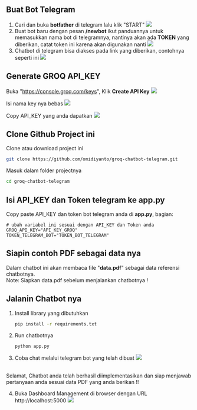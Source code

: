 ## Buat Bot Telegram
1. Cari dan buka <b>botfather</b> di telegram lalu klik "START"
<img src="https://github.com/user-attachments/assets/a357e8ae-33a9-4037-abc2-1a94d8707f5b"></img>
2. Buat bot baru dengan pesan <b>/newbot</b> ikut panduannya untuk memasukkan nama bot di telegramnya, nantinya akan ada <b>TOKEN</b> yang diberikan, catat token ini karena akan digunakan nanti
<img src="https://github.com/user-attachments/assets/47666538-61af-444c-ad60-d223cdf0cf36"></img>
3. Chatbot di telegram bisa diakses pada link yang diberikan, contohnya seperti ini
<img src="https://github.com/user-attachments/assets/4a482215-d17e-487a-b2ce-38e4ef34578c"></img>


## Generate GROQ API_KEY
Buka "https://console.groq.com/keys", Klik <b>Create API Key</b>
<img src="https://github.com/user-attachments/assets/40130610-80ad-41c8-b7cd-a909bf958fa0" ></img>

Isi nama key nya bebas
<img src="https://github.com/user-attachments/assets/2647a4b5-3862-4cc9-8e33-eb2bec14d4e0"></img>

Copy API_KEY yang anda dapatkan
<img src="https://github.com/user-attachments/assets/7f822bd0-d1ba-4eb7-bc78-e106b16f6c3d"> </img>

## Clone Github Project ini
Clone atau download project ini
```bash
git clone https://github.com/omidiyanto/groq-chatbot-telegram.git
```
Masuk dalam folder projectnya
```bash
cd groq-chatbot-telegram
```

## Isi API_KEY dan Token telegram ke app.py
Copy paste API_KEY dan token bot telegram anda di <b>app.py</b>, bagian:
```
# ubah variabel ini sesuai dengan API_KEY dan Token anda
GROQ_API_KEY="API_KEY_GROQ"
TOKEN_TELEGRAM_BOT="TOKEN_BOT_TELEGRAM"
```
## Siapin contoh PDF sebagai data nya
Dalam chatbot ini akan membaca file "<b>data.pdf</b>" sebagai data referensi chatbotnya. <br>
Note: Siapkan data.pdf sebelum menjalankan chatbotnya !

 ## Jalanin Chatbot nya
 1) Install library yang dibutuhkan
	 ```bash
	 pip install -r requirements.txt
	 ```
 2) Run chatbotnya 
	 ```bash
	 python app.py
	 ```
3) Coba chat melalui telegram bot yang telah dibuat
<img src="https://github.com/user-attachments/assets/7bad6ea0-733e-4d6b-a4c3-b8be763bc489"></img>
<br>
Selamat, Chatbot anda telah berhasil diimplementasikan dan siap menjawab pertanyaan anda sesuai data PDF yang anda berikan !!
<br>

4) Buka Dashboard Management di browser dengan URL http://localhost:5000
<img src="https://github.com/user-attachments/assets/d8d57f58-1454-4b76-aba4-72cddd067c64"></img>
